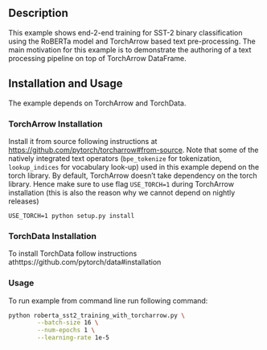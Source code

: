 ## Description

This example shows end-2-end training for SST-2 binary classification using the RoBERTa model and TorchArrow based text
pre-processing. The main motivation for this example is to demonstrate the authoring of a text processing pipeline on
top of TorchArrow DataFrame.

## Installation and Usage

The example depends on TorchArrow and TorchData.

### TorchArrow Installation

Install it from source following instructions at https://github.com/pytorch/torcharrow#from-source. Note that some of
the natively integrated text operators (`bpe_tokenize` for tokenization, `lookup_indices` for vocabulary look-up) used
in this example depend on the torch library. By default, TorchArrow doesn’t take dependency on the torch library. Hence
make sure to use flag `USE_TORCH=1` during TorchArrow installation (this is also the reason why we cannot depend on
nightly releases)

```
USE_TORCH=1 python setup.py install
```

### TorchData Installation

To install TorchData follow instructions athttps://github.com/pytorch/data#installation

### Usage

To run example from command line run following command:

```bash
python roberta_sst2_training_with_torcharrow.py \
        --batch-size 16 \
        --num-epochs 1 \
        --learning-rate 1e-5
```
